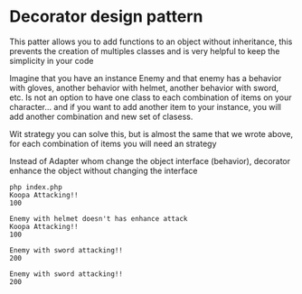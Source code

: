 # Decorator design pattern

This patter allows you to add functions to an object without inheritance, this prevents the creation of multiples classes and is very helpful to keep the simplicity in your code

Imagine that you have an instance Enemy and that enemy has a behavior with gloves, another behavior with helmet, another behavior with sword, etc. Is not an option to have one class to each combination of items on your character... and if you want to add another item to your instance, you will add another combination and new set of clasess.

Wit strategy you can solve this, but is almost the same that we wrote above, for each combination of items you will need an strategy

Instead of Adapter whom change the object interface (behavior), decorator enhance the object without changing the interface

```
php index.php 
Koopa Attacking!!
100

Enemy with helmet doesn't has enhance attack
Koopa Attacking!!
100

Enemy with sword attacking!!
200

Enemy with sword attacking!!
200
```
